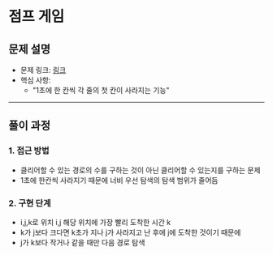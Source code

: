 # 점프 게임

## 문제 설명
- 문제 링크: [링크](https://www.acmicpc.net/problem/15558)
- 핵심 사항:
    - "1초에 한 칸씩 각 줄의 첫 칸이 사라지는 기능"
---

## 풀이 과정

### 1. **접근 방법**
- 클리어할 수 있는 경로의 수를 구하는 것이 아닌 클리어할 수 있는지를 구하는 문제
- 1초에 한칸씩 사라지기 때문에 너비 우선 탐색의 탐색 범위가 줄어듬

### 2. **구현 단계**
- i,j,k로 위치 i,j 해당 위치에 가장 빨리 도착한 시간 k
- k가 j보다 크다면 k초가 지나 j가 사라지고 난 후에 j에 도착한 것이기 때문에
- j가 k보다 작거나 같을 때만 다음 경로 탐색

